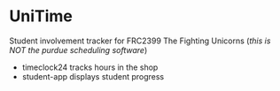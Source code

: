 # UniTime
Student involvement tracker for FRC2399 The Fighting Unicorns 
(_this is NOT the purdue scheduling software_)

- timeclock24 tracks hours in the shop
- student-app displays student progress